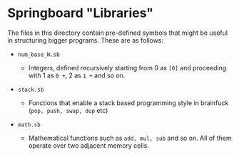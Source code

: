 # Springboard "Libraries"

The files in this directory contain pre-defined symbols that might be useful in structuring 
bigger programs. These are as follows:

* `num_base_N.sb`
  * Integers, defined recursively starting from 0 as `[0]` and proceeding with 1 as `0 +`, 2 as `1 +` and so on.

* `stack.sb`
  * Functions that enable a stack based programming style in brainfuck (`pop, push, swap, dup` etc)
  
* `math.sb`
  * Mathematical functions such as `add, mul, sub` and so on. All of them operate over two adjacent memory cells.

  
